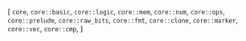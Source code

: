 [
    `core`,
    `core::basic`,
    `core::logic`,
    `core::mem`,
    `core::num`,
    `core::ops`,
    `core::prelude`,
    `core::raw_bits`,
    `core::fmt`,
    `core::clone`,
    `core::marker`,
    `core::vec`,
    `core::cmp`,
]